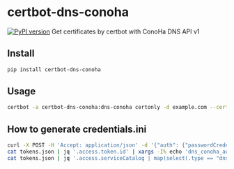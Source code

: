# certbot-dns-conoha
[![PyPI version](https://badge.fury.io/py/certbot-dns-conoha.svg)](https://pypi.org/project/certbot-dns-conoha)
Get certificates by certbot with ConoHa DNS API v1

Install
---
```sh
pip install certbot-dns-conoha
```

Usage
---
```sh
certbot -a certbot-dns-conoha:dns-conoha certonly -d example.com --certbot-dns-conoha:dns-conoha-credentials credentials.ini
```

How to generate credentials.ini
---
```sh
curl -X POST -H 'Accept: application/json' -d '{"auth": {"passwordCredentials": {"username": "<username>", "password": "<password>"}, "tenantId": "<tenantId>"}}' https://identity.tyo1.conoha.io/v2.0/tokens -o tokens.json
cat tokens.json | jq '.access.token.id' | xargs -I% echo 'dns_conoha_auth_token = %' >> credentials.ini
cat tokens.json | jq '.access.serviceCatalog | map(select(.type == "dns")) | .[0].endpoints| map(select(.region == "tyo1")) | .[0] | .publicURL' | xargs -I% echo "dns_conoha_dns_endpoint = %" >> credentials.ini
```
